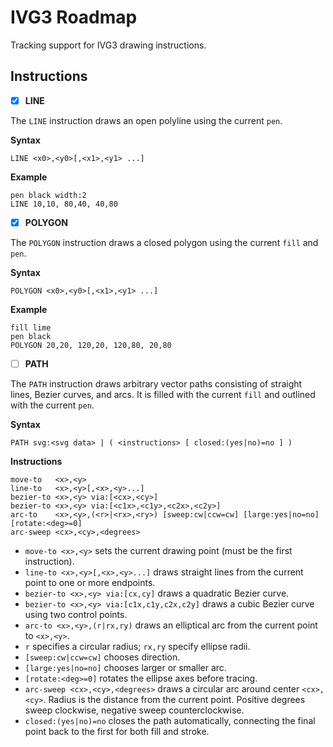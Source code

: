 # IVG3 Roadmap

Tracking support for IVG3 drawing instructions.

## Instructions

- [x] **LINE**

The `LINE` instruction draws an open polyline using the current `pen`.

**Syntax**

```
LINE <x0>,<y0>[,<x1>,<y1> ...]
```

**Example**

```
pen black width:2
LINE 10,10, 80,40, 40,80
```

- [x] **POLYGON**

The `POLYGON` instruction draws a closed polygon using the current `fill` and `pen`.

**Syntax**

```
POLYGON <x0>,<y0>[,<x1>,<y1> ...]
```

**Example**

```
fill lime
pen black
POLYGON 20,20, 120,20, 120,80, 20,80
```

- [ ] **PATH**

The `PATH` instruction draws arbitrary vector paths consisting of straight lines, Bezier curves, and arcs. It is filled with the current `fill` and outlined with the current `pen`.

**Syntax**

```
PATH svg:<svg data> | ( <instructions> [ closed:(yes|no)=no ] )
```

**Instructions**

```
move-to	  <x>,<y>
line-to	  <x>,<y>[,<x>,<y>...]
bezier-to <x>,<y> via:[<cx>,<cy>]
bezier-to <x>,<y> via:[<c1x>,<c1y>,<c2x>,<c2y>]
arc-to	  <x>,<y>,(<r>|<rx>,<ry>) [sweep:cw|ccw=cw] [large:yes|no=no] [rotate:<deg>=0]
arc-sweep <cx>,<cy>,<degrees>
```

- `move-to <x>,<y>` sets the current drawing point (must be the first instruction).
- `line-to <x>,<y>[,<x>,<y>...]` draws straight lines from the current point to one or more endpoints.
- `bezier-to <x>,<y> via:[cx,cy]` draws a quadratic Bezier curve.
- `bezier-to <x>,<y> via:[c1x,c1y,c2x,c2y]` draws a cubic Bezier curve using two control points.
- `arc-to <x>,<y>,(r|rx,ry)` draws an elliptical arc from the current point to `<x>,<y>`.
- `r` specifies a circular radius; `rx,ry` specify ellipse radii.
- `[sweep:cw|ccw=cw]` chooses direction.
- `[large:yes|no=no]` chooses larger or smaller arc.
- `[rotate:<deg>=0]` rotates the ellipse axes before tracing.
- `arc-sweep <cx>,<cy>,<degrees>` draws a circular arc around center `<cx>,<cy>`. Radius is the distance from the current point. Positive degrees sweep clockwise, negative sweep counterclockwise.
- `closed:(yes|no)=no` closes the path automatically, connecting the final point back to the first for both fill and stroke.


